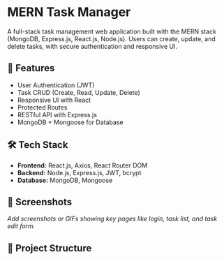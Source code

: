 # MERN Task Manager

A full-stack task management web application built with the MERN stack (MongoDB, Express.js, React.js, Node.js). Users can create, update, and delete tasks, with secure authentication and responsive UI.

## 🚀 Features

- User Authentication (JWT)
- Task CRUD (Create, Read, Update, Delete)
- Responsive UI with React
- Protected Routes
- RESTful API with Express.js
- MongoDB + Mongoose for Database

## 🛠️ Tech Stack

- **Frontend:** React.js, Axios, React Router DOM
- **Backend:** Node.js, Express.js, JWT, bcrypt
- **Database:** MongoDB, Mongoose

## 📸 Screenshots

*Add screenshots or GIFs showing key pages like login, task list, and task edit form.*

## 📂 Project Structure

